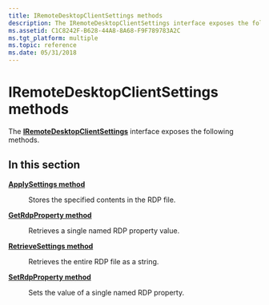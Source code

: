 ```yaml
---
title: IRemoteDesktopClientSettings methods
description: The IRemoteDesktopClientSettings interface exposes the following methods.
ms.assetid: C1C8242F-B628-44A8-8A68-F9F789783A2C
ms.tgt_platform: multiple
ms.topic: reference
ms.date: 05/31/2018
---
```


# IRemoteDesktopClientSettings methods

The [**IRemoteDesktopClientSettings**](https://msdn.microsoft.com/library/Mt787023(v=VS.85).aspx) interface exposes the following methods.

## In this section

<dl> <dt>

[**ApplySettings method**](https://msdn.microsoft.com/library/Mt787024(v=VS.85).aspx)
</dt> <dd>

Stores the specified contents in the RDP file.

</dd> <dt>

[**GetRdpProperty method**](https://msdn.microsoft.com/library/Mt787025(v=VS.85).aspx)
</dt> <dd>

Retrieves a single named RDP property value.

</dd> <dt>

[**RetrieveSettings method**](https://msdn.microsoft.com/library/Mt787027(v=VS.85).aspx)
</dt> <dd>

Retrieves the entire RDP file as a string.

</dd> <dt>

[**SetRdpProperty method**](https://msdn.microsoft.com/library/Mt787028(v=VS.85).aspx)
</dt> <dd>

Sets the value of a single named RDP property.

</dd> </dl>

 

 




